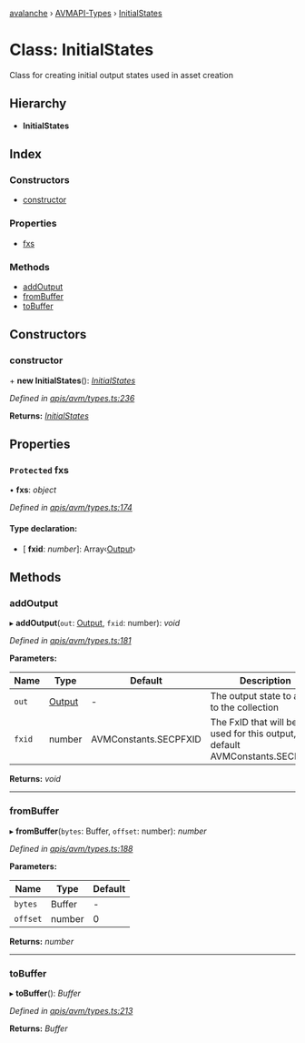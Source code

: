[avalanche](../README.md) › [AVMAPI-Types](../modules/avmapi_types.md) › [InitialStates](avmapi_types.initialstates.md)

# Class: InitialStates

Class for creating initial output states used in asset creation

## Hierarchy

* **InitialStates**

## Index

### Constructors

* [constructor](avmapi_types.initialstates.md#constructor)

### Properties

* [fxs](avmapi_types.initialstates.md#protected-fxs)

### Methods

* [addOutput](avmapi_types.initialstates.md#addoutput)
* [fromBuffer](avmapi_types.initialstates.md#frombuffer)
* [toBuffer](avmapi_types.initialstates.md#tobuffer)

## Constructors

###  constructor

\+ **new InitialStates**(): *[InitialStates](avmapi_types.initialstates.md)*

*Defined in [apis/avm/types.ts:236](https://github.com/ava-labs/avalanche.js/blob/3888064/src/apis/avm/types.ts#L236)*

**Returns:** *[InitialStates](avmapi_types.initialstates.md)*

## Properties

### `Protected` fxs

• **fxs**: *object*

*Defined in [apis/avm/types.ts:174](https://github.com/ava-labs/avalanche.js/blob/3888064/src/apis/avm/types.ts#L174)*

#### Type declaration:

* \[ **fxid**: *number*\]: Array‹[Output](avmapi_outputs.output.md)›

## Methods

###  addOutput

▸ **addOutput**(`out`: [Output](avmapi_outputs.output.md), `fxid`: number): *void*

*Defined in [apis/avm/types.ts:181](https://github.com/ava-labs/avalanche.js/blob/3888064/src/apis/avm/types.ts#L181)*

**Parameters:**

Name | Type | Default | Description |
------ | ------ | ------ | ------ |
`out` | [Output](avmapi_outputs.output.md) | - | The output state to add to the collection |
`fxid` | number | AVMConstants.SECPFXID | The FxID that will be used for this output, default AVMConstants.SECPFXID  |

**Returns:** *void*

___

###  fromBuffer

▸ **fromBuffer**(`bytes`: Buffer, `offset`: number): *number*

*Defined in [apis/avm/types.ts:188](https://github.com/ava-labs/avalanche.js/blob/3888064/src/apis/avm/types.ts#L188)*

**Parameters:**

Name | Type | Default |
------ | ------ | ------ |
`bytes` | Buffer | - |
`offset` | number | 0 |

**Returns:** *number*

___

###  toBuffer

▸ **toBuffer**(): *Buffer*

*Defined in [apis/avm/types.ts:213](https://github.com/ava-labs/avalanche.js/blob/3888064/src/apis/avm/types.ts#L213)*

**Returns:** *Buffer*
